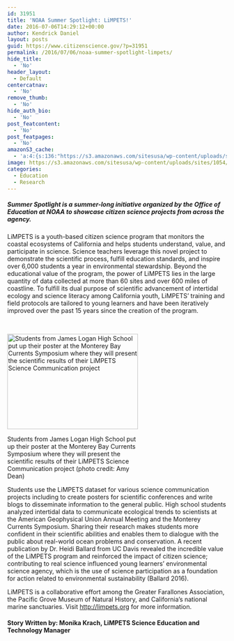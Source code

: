 ```yaml
---
id: 31951
title: 'NOAA Summer Spotlight: LiMPETS!'
date: 2016-07-06T14:29:12+00:00
author: Kendrick Daniel
layout: posts
guid: https://www.citizenscience.gov/?p=31951
permalink: /2016/07/06/noaa-summer-spotlight-limpets/
hide_title:
  - 'No'
header_layout:
  - Default
centercatnav:
  - 'No'
remove_thumb:
  - 'No'
hide_auth_bio:
  - 'No'
post_featcontent:
  - 'No'
post_featpages:
  - 'No'
amazonS3_cache:
  - 'a:4:{s:136:"https://s3.amazonaws.com/sitesusa/wp-content/uploads/sites/1054/2016/07/LiMPETSScienceCommunication_April2015_JamesLoganHigh_AmyDean.jpg";i:31981;s:144:"https://s3.amazonaws.com/sitesusa/wp-content/uploads/sites/1054/2016/07/LiMPETSScienceCommunication_April2015_JamesLoganHigh_AmyDean-300x219.jpg";i:31981;s:144:"https://s3.amazonaws.com/sitesusa/wp-content/uploads/sites/1054/2016/07/LiMPETSScienceCommunication_April2015_JamesLoganHigh_AmyDean-768x560.jpg";i:31981;s:145:"https://s3.amazonaws.com/sitesusa/wp-content/uploads/sites/1054/2016/07/LiMPETSScienceCommunication_April2015_JamesLoganHigh_AmyDean-1024x747.jpg";i:31981;}'
image: https://s3.amazonaws.com/sitesusa/wp-content/uploads/sites/1054/2016/07/LiMPETSRockyIntertidal_JuneJordanHigh_AbeBorker.jpg
categories:
  - Education
  - Research
---
```

##### Summer Spotlight is a summer-long initiative organized by the Office of Education at NOAA to showcase citizen science projects from across the agency.

LiMPETS is a youth-based citizen science program that monitors the coastal ecosystems of California and helps students understand, value, and participate in science. Science teachers leverage this novel project to demonstrate the scientific process, fulfill education standards, and inspire over 6,000 students a year in environmental stewardship. Beyond the educational value of the program, the power of LiMPETS lies in the large quantity of data collected at more than 60 sites and over 600 miles of coastline. To fulfill its dual purpose of scientific advancement of intertidal ecology and science literacy among California youth, LiMPETS’ training and field protocols are tailored to young learners and have been iteratively improved over the past 15 years since the creation of the program.

&nbsp;

<div id="attachment_31981" style="width: 310px" class="wp-caption alignleft">
  <a href="https://www.citizenscience.gov/limpetssciencecommunication_april2015_jamesloganhigh_amydean/"><img class="size-medium wp-image-31981" src="https://s3.amazonaws.com/sitesusa/wp-content/uploads/sites/1054/2016/07/LiMPETSScienceCommunication_April2015_JamesLoganHigh_AmyDean-300x219.jpg" alt="Students from James Logan High School put up their poster at the Monterey Bay Currents Symposium where they will present the scientific results of their LiMPETS Science Communication project" width="300" height="219" srcset="https://s3.amazonaws.com/sitesusa/wp-content/uploads/sites/1054/2016/07/LiMPETSScienceCommunication_April2015_JamesLoganHigh_AmyDean-300x219.jpg 300w, https://s3.amazonaws.com/sitesusa/wp-content/uploads/sites/1054/2016/07/LiMPETSScienceCommunication_April2015_JamesLoganHigh_AmyDean-768x560.jpg 768w, https://s3.amazonaws.com/sitesusa/wp-content/uploads/sites/1054/2016/07/LiMPETSScienceCommunication_April2015_JamesLoganHigh_AmyDean-1024x747.jpg 1024w" sizes="(max-width: 300px) 100vw, 300px" /></a>
  
  <p class="wp-caption-text">
    Students from James Logan High School put up their poster at the Monterey Bay Currents Symposium where they will present the scientific results of their LiMPETS Science Communication project (photo credit: Amy Dean)
  </p>
</div>

Students use the LiMPETS dataset for various science communication projects including to create posters for scientific conferences and write blogs to disseminate information to the general public. High school students analyzed intertidal data to communicate ecological trends to scientists at the American Geophysical Union Annual Meeting and the Monterey Currents Symposium. Sharing their research makes students more confident in their scientific abilities and enables them to dialogue with the public about real-world ocean problems and conservation. A recent publication by Dr. Heidi Ballard from UC Davis revealed the incredible value of the LiMPETS program and reinforced the impact of citizen science; contributing to real science influenced young learners&#8217; environmental science agency, which is the use of science participation as a foundation for action related to environmental sustainability (Ballard 2016).

LiMPETS is a collaborative effort among the Greater Farallones Association, the Pacific Grove Museum of Natural History, and California’s national marine sanctuaries. Visit <http://limpets.org> for more information.

#### Story Written by: Monika Krach, LiMPETS Science Education and Technology Manager